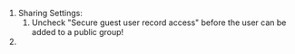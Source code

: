 1. Sharing Settings:
   1. Uncheck "Secure guest user record access" before the user can be added to a public group!
2.
